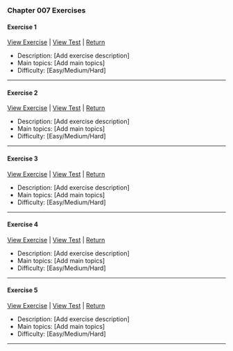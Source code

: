 ﻿### Chapter 007 Exercises

#### Exercise 1

[View Exercise](Chapter007Exercise1.java) | [View Test](../../../test/java/Chapter007/Chapter007Exercise1Test.java) | [Return](../../../../README.md)

- Description: [Add exercise description]
- Main topics: [Add main topics]
- Difficulty: [Easy/Medium/Hard]

---
#### Exercise 2

[View Exercise](Chapter007Exercise2.java) | [View Test](../../../test/java/Chapter007/Chapter007Exercise2Test.java) | [Return](../../../../README.md)

- Description: [Add exercise description]
- Main topics: [Add main topics]
- Difficulty: [Easy/Medium/Hard]

---
#### Exercise 3

[View Exercise](Chapter007Exercise3.java) | [View Test](../../../test/java/Chapter007/Chapter007Exercise3Test.java) | [Return](../../../../README.md)

- Description: [Add exercise description]
- Main topics: [Add main topics]
- Difficulty: [Easy/Medium/Hard]

---
#### Exercise 4

[View Exercise](Chapter007Exercise4.java) | [View Test](../../../test/java/Chapter007/Chapter007Exercise4Test.java) | [Return](../../../../README.md)

- Description: [Add exercise description]
- Main topics: [Add main topics]
- Difficulty: [Easy/Medium/Hard]

---
#### Exercise 5

[View Exercise](Chapter007Exercise5.java) | [View Test](../../../test/java/Chapter007/Chapter007Exercise5Test.java) | [Return](../../../../README.md)

- Description: [Add exercise description]
- Main topics: [Add main topics]
- Difficulty: [Easy/Medium/Hard]

---
